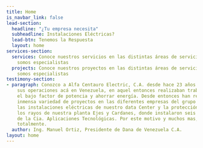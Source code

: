 ```yaml
---
title: Home
is_navbar_link: false
lead-section:
  headline: "¿Tu empresa necesita"
  subheadline: Instalaciones Eléctricas?
  lead-btn: Tenemos la Respuesta
  layout: home
services-section:
  services: Conoce nuestros servicios en las distintas áreas de servicios en las que
    somos especialistas
  projects: Conoce nuestros proyectos en las distintas áreas de servicios en las que
    somos especialistas
testimony-section:
- paragraph: Conozco a Alfa Centauro Electric, C.A. desde hace 23 años cuando comenzaba
    sus operaciones acá en Venezuela, en aquel entonces realizaban trabajos para corregir
    el bajo factor de potencia y ahorrar energía. Desde entonces han realizado una
    inmensa variedad de proyectos en las diferentes empresas del grupo DANA. Destacan
    las instalaciones eléctricas de nuestro data Center y la protección integral contra
    los rayos de nuestra planta Ejes y Cardanes, donde instalaron seis (06) pararrayos
    de la Cia. Aplicaciones Tecnológicas. Por este motivo y muchos mas, los recomiendo
    totalmente.
  author: Ing. Manuel Ortiz, Presidente de Dana de Venezuela C.A.
layout: home
---
```


